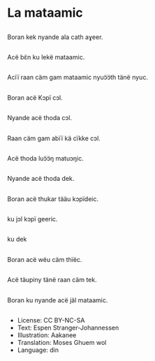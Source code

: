 # La mataamic

##
Boran kek nyande ala cath aɣeer.

##
Acë bɛ̈n ku lekë mataamic.

##
Acïï raan cäm gam mataamic nyuɔ̈ɔ̈th tänë nyuc.

##
Boran acë Kɔpï cɔl.

##
Nyande acë thoda cɔl.

##
Raan cäm gam abïï kä cïkke cɔl.

##
Acë thoda luɔ̈ɔ̈ŋ matuɔŋic.

##
Nyande acë thoda dek.

##
Boran acë thukar tääu kɔpïdeic.

##
ku jɔl kɔpï geeric.

##
ku dek

##
Boran acë wëu cäm thïëc.

##
Acë täupiny tänë raan cäm tek.

##
Boran ku nyande acë jäl mataamic.

##
* License: CC BY-NC-SA
* Text: Espen Stranger-Johannessen
* Illustration: Aakanee
* Translation: Moses Ghuem wol
* Language: din
